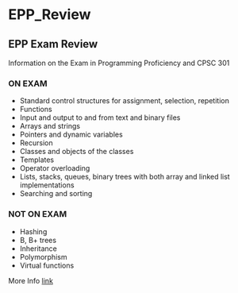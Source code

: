 # EPP_Review

## EPP Exam Review
Information on the Exam in Programming Proficiency and CPSC 301

### ON EXAM

* Standard control structures for assignment, selection, repetition 
* Functions 
* Input and output to and from text and binary files
* Arrays and strings
* Pointers and dynamic variables
* Recursion
* Classes and objects of the classes
* Templates
* Operator overloading
* Lists, stacks, queues, binary trees with both array and linked list implementations
* Searching and sorting

### NOT ON EXAM

* Hashing
* B, B+ trees
* Inheritance
* Polymorphism
* Virtual functions

More Info [link](http://www.fullerton.edu/ecs/cs/_resources/pdf/CS301Info.pdf)